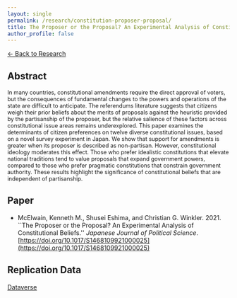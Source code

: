 ```yaml
---
layout: single
permalink: /research/constitution-proposer-proposal/
title: The Proposer or the Proposal? An Experimental Analysis of Constitutional Beliefs
author_profile: false
---
```

[← Back to Research](/research/)

## Abstract
<span style="font-size: 0.9em">
In many countries, constitutional amendments require the direct approval of voters, but the consequences of fundamental changes to the powers and operations of the state are difficult to anticipate. The referendums literature suggests that citizens weigh their prior beliefs about the merits of proposals against the heuristic provided by the partisanship of the proposer, but the relative salience of these factors across constitutional issue areas remains underexplored. This paper examines the determinants of citizen preferences on twelve diverse constitutional issues, based on a novel survey experiment in Japan. We show that support for amendments is greater when its proposer is described as non-partisan. However, constitutional ideology moderates this effect. Those who prefer idealistic constitutions that elevate national traditions tend to value proposals that expand government powers, compared to those who prefer pragmatic constitutions that constrain government authority. These results highlight the significance of constitutional beliefs that are independent of partisanship.
</span>

## Paper
* McElwain, Kenneth M., Shusei Eshima, and Christian G. Winkler. 2021. ``The Proposer or the Proposal? An Experimental Analysis of Constitutional Beliefs.'' _Japanese Journal of Political Science_. [https://doi.org/10.1017/S1468109921000025](https://doi.org/10.1017/S1468109921000025)

## Replication Data
[Dataverse](https://doi.org/10.7910/DVN/K27XYA)

